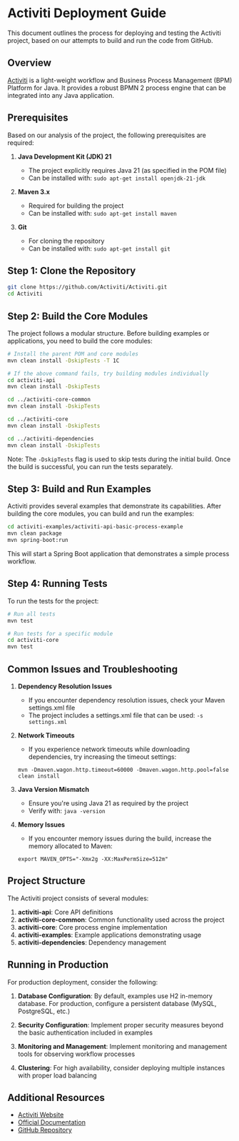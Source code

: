 # Activiti Deployment Guide

This document outlines the process for deploying and testing the Activiti project, based on our attempts to build and run the code from GitHub.

## Overview

[Activiti](https://github.com/Activiti/Activiti) is a light-weight workflow and Business Process Management (BPM) Platform for Java. It provides a robust BPMN 2 process engine that can be integrated into any Java application.

## Prerequisites

Based on our analysis of the project, the following prerequisites are required:

1. **Java Development Kit (JDK) 21**
   - The project explicitly requires Java 21 (as specified in the POM file)
   - Can be installed with: `sudo apt-get install openjdk-21-jdk`

2. **Maven 3.x**
   - Required for building the project
   - Can be installed with: `sudo apt-get install maven`

3. **Git**
   - For cloning the repository
   - Can be installed with: `sudo apt-get install git`

## Step 1: Clone the Repository

```bash
git clone https://github.com/Activiti/Activiti.git
cd Activiti
```

## Step 2: Build the Core Modules

The project follows a modular structure. Before building examples or applications, you need to build the core modules:

```bash
# Install the parent POM and core modules
mvn clean install -DskipTests -T 1C

# If the above command fails, try building modules individually
cd activiti-api
mvn clean install -DskipTests

cd ../activiti-core-common
mvn clean install -DskipTests

cd ../activiti-core
mvn clean install -DskipTests

cd ../activiti-dependencies
mvn clean install -DskipTests
```

Note: The `-DskipTests` flag is used to skip tests during the initial build. Once the build is successful, you can run the tests separately.

## Step 3: Build and Run Examples

Activiti provides several examples that demonstrate its capabilities. After building the core modules, you can build and run the examples:

```bash
cd activiti-examples/activiti-api-basic-process-example
mvn clean package
mvn spring-boot:run
```

This will start a Spring Boot application that demonstrates a simple process workflow.

## Step 4: Running Tests

To run the tests for the project:

```bash
# Run all tests
mvn test

# Run tests for a specific module
cd activiti-core
mvn test
```

## Common Issues and Troubleshooting

1. **Dependency Resolution Issues**
   - If you encounter dependency resolution issues, check your Maven settings.xml file
   - The project includes a settings.xml file that can be used: `-s settings.xml`

2. **Network Timeouts**
   - If you experience network timeouts while downloading dependencies, try increasing the timeout settings:
   ```
   mvn -Dmaven.wagon.http.timeout=60000 -Dmaven.wagon.http.pool=false clean install
   ```

3. **Java Version Mismatch**
   - Ensure you're using Java 21 as required by the project
   - Verify with: `java -version`

4. **Memory Issues**
   - If you encounter memory issues during the build, increase the memory allocated to Maven:
   ```
   export MAVEN_OPTS="-Xmx2g -XX:MaxPermSize=512m"
   ```

## Project Structure

The Activiti project consists of several modules:

1. **activiti-api**: Core API definitions
2. **activiti-core-common**: Common functionality used across the project
3. **activiti-core**: Core process engine implementation
4. **activiti-examples**: Example applications demonstrating usage
5. **activiti-dependencies**: Dependency management

## Running in Production

For production deployment, consider the following:

1. **Database Configuration**: By default, examples use H2 in-memory database. For production, configure a persistent database (MySQL, PostgreSQL, etc.)

2. **Security Configuration**: Implement proper security measures beyond the basic authentication included in examples

3. **Monitoring and Management**: Implement monitoring and management tools for observing workflow processes

4. **Clustering**: For high availability, consider deploying multiple instances with proper load balancing

## Additional Resources

- [Activiti Website](https://www.activiti.org/)
- [Official Documentation](https://www.activiti.org/documentation)
- [GitHub Repository](https://github.com/Activiti/Activiti)